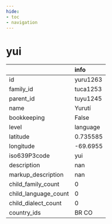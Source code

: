 ```yaml
---
hide:
- toc
- navigation
---
```

# yui
|                      | info     |
|:---------------------|:---------|
| id                   | yuru1263 |
| family_id            | tuca1253 |
| parent_id            | tuyu1245 |
| name                 | Yurutí   |
| bookkeeping          | False    |
| level                | language |
| latitude             | 0.735585 |
| longitude            | -69.6955 |
| iso639P3code         | yui      |
| description          | nan      |
| markup_description   | nan      |
| child_family_count   | 0        |
| child_language_count | 0        |
| child_dialect_count  | 0        |
| country_ids          | BR CO    |